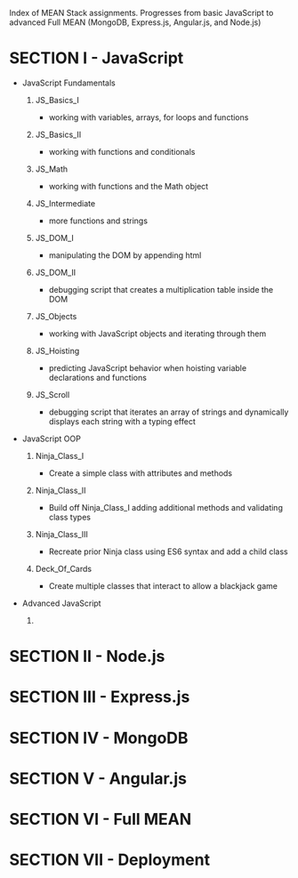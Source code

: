 Index of MEAN Stack assignments.  Progresses from basic JavaScript to advanced Full MEAN (MongoDB, Express.js, Angular.js, and Node.js)

SECTION I - JavaScript
====================================================================================

- JavaScript Fundamentals

	1. JS_Basics_I
		- working with variables, arrays, for loops and functions

	2. JS_Basics_II
		- working with functions and conditionals

	3. JS_Math
		- working with functions and the Math object

	4. JS_Intermediate
		- more functions and strings

	5. JS_DOM_I
		- manipulating the DOM by appending html

	6. JS_DOM_II
		- debugging script that creates a multiplication table inside the DOM

	7. JS_Objects
		- working with JavaScript objects and iterating through them

	8. JS_Hoisting
		- predicting JavaScript behavior when hoisting variable declarations and functions

	9. JS_Scroll
		- debugging script that iterates an array of strings and dynamically displays each string with a typing effect


- JavaScript OOP
	
	1. Ninja_Class_I
		- Create a simple class with attributes and methods

	2. Ninja_Class_II
		- Build off Ninja_Class_I adding additional methods and validating class types

	3. Ninja_Class_III
		- Recreate prior Ninja class using ES6 syntax and add a child class

	4. Deck_Of_Cards
		- Create multiple classes that interact to allow a blackjack game


- Advanced JavaScript

	1. 


SECTION II - Node.js
==================================================================================


SECTION III - Express.js
==================================================================================

SECTION IV - MongoDB
==================================================================================

SECTION V - Angular.js
==================================================================================

SECTION VI - Full MEAN
==================================================================================

SECTION VII - Deployment
==================================================================================






